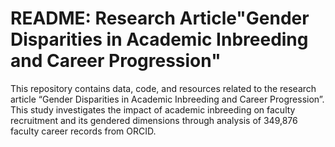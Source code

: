 # README: Research Article"Gender Disparities in Academic Inbreeding and Career Progression"
This repository contains data, code, and resources related to the research article “Gender Disparities in Academic Inbreeding and Career Progression”. This study investigates the impact of academic inbreeding on faculty recruitment and its gendered dimensions through analysis of 349,876 faculty career records from ORCID. 
